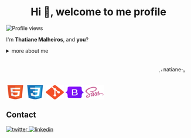 

<h1 align="center">Hi 👋, welcome to me profile</h1>


<p align="left"> <img src="https://komarev.com/ghpvc/?username=thatianemalheiros&color=yellow" alt="Profile views" />

I'm  **Thatiane Malheiros**, and **you**?
<details>
  <summary>more about me</summary>   
   
- 👨‍💻 I’m Junior Web Developer 
   
- 🌱 I’m currently learning **React.js** 
   
- ✍🏼 I (not) regularly post articles on [medium.com/@pierrando](https://medium.com/@pierrando)
   
- ⚡ fact **"Light Side" of the Force**, lo-fi, dystopia, catlover, 🏳️‍⚧️.

- 📫 How to reach me **thatianemalheiros@gmail.com**  
   
- 🗓 1 year and a half of experience as a JavaScript web developer.
</details>   
<br><br>
 <img align="right" alt="Thatiane-pic" height="150" style="border-radius:50px;" src="https://img.artpal.com/769202/25-21-1-26-14-11-55m.jpg">
</div>
<br><br>
   
<div style="display: inline_block"><br>
  <img align="center" alt="Thatiane-HTML" height="40" width="50" src="https://raw.githubusercontent.com/devicons/devicon/master/icons/html5/html5-original.svg">
  <img align="center" alt="Thatiane-CSS" height="40" width="50" src="https://raw.githubusercontent.com/devicons/devicon/master/icons/css3/css3-original.svg">
  <img align="center" alt="Thatiane-HTML" height="40" width="50" src="https://raw.githubusercontent.com/devicons/devicon/master/icons/git/git-original.svg">
  <img align="center" alt="Thatiane-HTML" height="40" width="50" src="https://raw.githubusercontent.com/devicons/devicon/master/icons/bootstrap/bootstrap-original.svg">
  <img align="center" alt="Thatiane-HTML" height="40" width="50" src="https://raw.githubusercontent.com/devicons/devicon/master/icons/sass/sass-original.svg">

 ## Contact

<a href="https://twitter.com/maximus_inf" target="_blank">
  <img align="center" src="https://img.shields.io/badge/-pierre-05122A?style=flat&logo=twitter" alt="twitter"/>  
</a>
<a href="https://www.linkedin.com/in/thatiane-desenvolvedor/" target="_blank">
  <img align="center" src="https://img.shields.io/badge/-thatianemalheiros-05122A?style=flat&logo=linkedin" alt="linkedin"/>
</a>
</p> 
  



<!---
thatianemalheiros/thatianemalheiros is a ✨ special ✨ repository because its `README.md` (this file) appears on your GitHub profile.
You can click the Preview link to take a look at your changes.
--->
